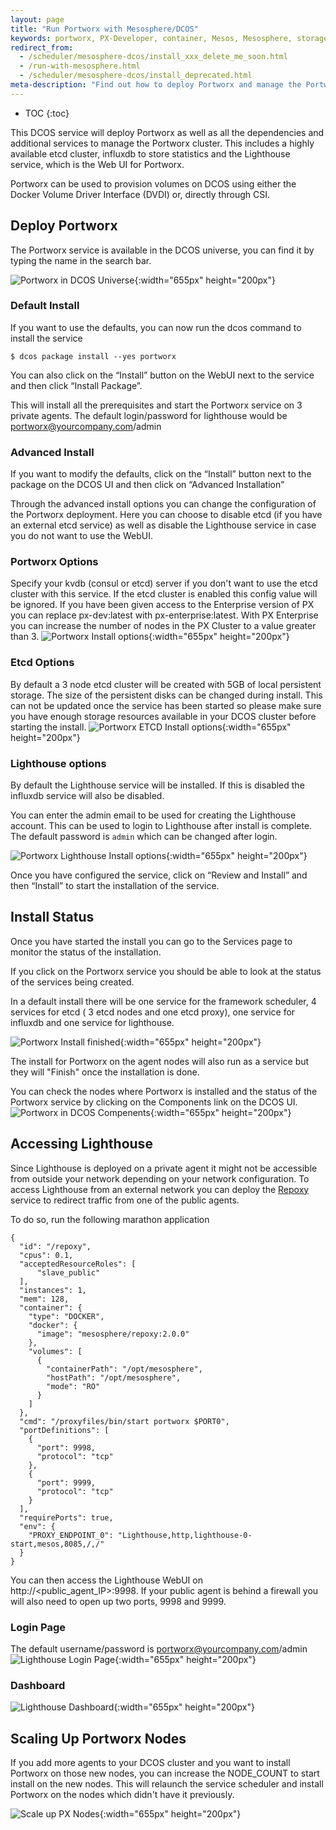 ```yaml
---
layout: page
title: "Run Portworx with Mesosphere/DCOS"
keywords: portworx, PX-Developer, container, Mesos, Mesosphere, storage
redirect_from:
  - /scheduler/mesosphere-dcos/install_xxx_delete_me_soon.html
  - /run-with-mesosphere.html
  - /scheduler/mesosphere-dcos/install_deprecated.html
meta-description: "Find out how to deploy Portworx and manage the Portworx cluster using DCOS."
---
```


* TOC
{:toc}

This DCOS service will deploy Portworx as well as all the dependencies and additional services to manage the Portworx
cluster. This includes a highly available etcd cluster, influxdb to store statistics and the Lighthouse service, which is
the Web UI for Portworx.

Portworx can be used to provision volumes on DCOS using either the Docker Volume Driver Interface (DVDI) or, directly 
through CSI.

## Deploy Portworx
The Portworx service is available in the DCOS universe, you can find it by typing the name in the search bar.

![Portworx in DCOS Universe](/images/dcos-px-universe.png){:width="655px" height="200px"}

### Default Install
If you want to use the defaults, you can now run the dcos command to install the service
```
$ dcos package install --yes portworx
```
You can also click on the  “Install” button on the WebUI next to the service and then click “Install Package”.

This will install all the prerequisites and start the Portworx service on 3 private agents.
The default login/password for lighthouse would be portworx@yourcompany.com/admin

### Advanced Install
If you want to modify the defaults, click on the “Install” button next to the package on the DCOS UI and then click on
“Advanced Installation”

Through the advanced install options you can change the configuration of the Portworx deployment. Here you can choose to
disable etcd (if you have an external etcd service) as well as disable the Lighthouse service in case you do not want to
use the WebUI.

### Portworx Options
Specify your kvdb (consul or etcd) server if you don't want to use the etcd cluster with this service. If the etcd cluster
is enabled this config value will be ignored.
If you have been given access to the Enterprise version of PX you can replace px-dev:latest with px-enterprise:latest.
With PX Enterprise you can increase the number of nodes in the PX Cluster to a value greater than 3.
![Portworx Install options](/images/dcos-px-install-options.png){:width="655px" height="200px"}

### Etcd Options
By default a 3 node etcd cluster will be created with 5GB of local persistent storage. The size of the persistent disks can
be changed during install. This can not be updated once the service has been started so please make sure you have enough
storage resources available in your DCOS cluster before starting the install.
![Portworx ETCD Install options](/images/dcos-px-etcd-options.png){:width="655px" height="200px"}

### Lighthouse options
By default the Lighthouse service will be installed. If this is disabled the influxdb service will also be disabled.

You can enter the admin email to be used for creating the Lighthouse account. This can be used to login to Lighthouse
after install is complete. The default password is `admin` which can be changed after login.

![Portworx Lighthouse Install options](/images/dcos-px-lighthouse-options.png){:width="655px" height="200px"}

Once you have configured the service, click on “Review and Install” and then “Install” to start the installation of the
service.

## Install Status

Once you have started the install you can go to the Services page to monitor the status of the installation.

If you click on the Portworx service you should be able to look at the status of the services being created. 

In a default install there will be one service for the framework scheduler, 4 services for etcd (
3 etcd nodes and one etcd proxy), one service for influxdb and one service for lighthouse.

![Portworx Install finished](/images/dcos-px-install-finished.png){:width="655px" height="200px"}

The install for Portworx on the agent nodes will also run as a service but they will "Finish" once the installation is done.

You can check the nodes where Portworx is installed and the status of the Portworx service by clicking on the Components
link on the DCOS UI.
![Portworx in DCOS Compenents](/images/dcos-px-components.png){:width="655px" height="200px"}

## Accessing Lighthouse

Since Lighthouse is deployed on a private agent it might not be accessible from outside your network depending on your
network configuration. To access Lighthouse from an external network you can deploy the
[Repoxy](https://gist.github.com/nlsun/877411115f7e3b885b5e9daa8821722f) service to redirect traffic from one of the public 
agents.

To do so, run the following marathon application

```
{
  "id": "/repoxy",
  "cpus": 0.1,
  "acceptedResourceRoles": [
      "slave_public"
  ],
  "instances": 1,
  "mem": 128,
  "container": {
    "type": "DOCKER",
    "docker": {
      "image": "mesosphere/repoxy:2.0.0"
    },
    "volumes": [
      {
        "containerPath": "/opt/mesosphere",
        "hostPath": "/opt/mesosphere",
        "mode": "RO"
      }
    ]
  },
  "cmd": "/proxyfiles/bin/start portworx $PORT0",
  "portDefinitions": [
    {
      "port": 9998,
      "protocol": "tcp"
    },
    {
      "port": 9999,
      "protocol": "tcp"
    }
  ],
  "requirePorts": true,
  "env": {
    "PROXY_ENDPOINT_0": "Lighthouse,http,lighthouse-0-start,mesos,8085,/,/"
  }
}
```

You can then access the Lighthouse WebUI on http://\<public_agent_IP\>:9998.
If your public agent is behind a firewall you will also need to open up two ports, 9998 and 9999.

### Login Page
The default username/password is portworx@yourcompany.com/admin
![Lighthouse Login Page](/images/dcos-px-lighthouse-login.png){:width="655px" height="200px"}

### Dashboard
![Lighthouse Dashboard](/images/dcos-px-lighthouse-dashboard.png){:width="655px" height="200px"}

## Scaling Up Portworx Nodes

If you add more agents to your DCOS cluster and you want to install Portworx on those new nodes, you can increase the 
NODE_COUNT to start install on the new nodes. This will relaunch the service scheduler and install Portworx on the nodes 
which didn't have it previously.

![Scale up PX Nodes](/images/dcos-px-scale-up.png){:width="655px" height="200px"}
